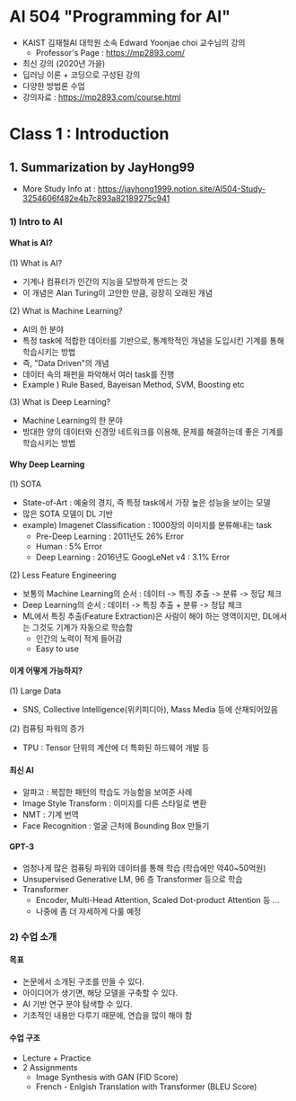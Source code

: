 # AI 504 "Programming for AI"
- KAIST 김재철AI 대학원 소속 Edward Yoonjae choi 교수님의 강의
    - Professor's Page : https://mp2893.com/
- 최신 강의 (2020년 가을)
- 딥러닝 이론 + 코딩으로 구성된 강의
- 다양한 방법론 수업
- 강의자료 : https://mp2893.com/course.html

# Class 1 : Introduction

## 1. Summarization by JayHong99
- More Study Info at : https://jayhong1999.notion.site/AI504-Study-3254606f482e4b7c893a82189275c941

### 1) Intro to AI
#### What is AI?
(1) What is AI?
- 기계나 컴퓨터가 인간의 지능을 모방하게 만드는 것
- 이 개념은 Alan Turing이 고안한 만큼, 굉장히 오래된 개념

(2) What is Machine Learning?
- AI의 한 분야
- 특정 task에 적합한 데이터를 기반으로, 통계학적인 개념을 도입시킨 기계를 통해 학습시키는 방법
- 즉, "Data Driven"의 개념
- 데이터 속의 패펀을 파악해서 여러 task를 진행
- Example ) Rule Based, Bayeisan Method, SVM, Boosting etc

(3) What is Deep Learning?
- Machine Learning의 한 분야
- 방대한 양의 데이터와 신경망 네트워크를 이용해, 문제를 해결하는데 좋은 기계를 학습시키는 방법

#### Why Deep Learning
(1) SOTA
- State-of-Art : 예술의 경지, 즉 특정 task에서 가장 높은 성능을 보이는 모델
- 많은 SOTA 모델이 DL 기반
- example) Imagenet Classification : 1000장의 이미지를 분류해내는 task
    - Pre-Deep Learning : 2011년도 26% Error
    - Human : 5% Error
    - Deep Learning : 2016년도 GoogLeNet v4 : 3.1% Error

(2) Less Feature Engineering
- 보통의 Machine Learning의 순서 : 데이터 -> 특징 추출 -> 분류 -> 정답 체크
- Deep Learning의 순서 : 데이터 -> 특징 추출 + 분류 -> 정답 체크
- ML에서 특징 추출(Feature Extraction)은 사람이 해야 하는 영역이지만, DL에서는 그것도 기계가 자동으로 학습함
    - 인간의 노력이 적게 들어감
    - Easy to use

#### 이게 어떻게 가능하지?
(1) Large Data
- SNS, Collective Intelligence(위키피디아), Mass Media 등에 산재되어있음

(2) 컴퓨팅 파워의 증가
- TPU : Tensor 단위의 계산에 더 특화된 하드웨어 개발 등

#### 최신 AI
- 알파고 : 복잡한 패턴의 학습도 가능함을 보여준 사례
- Image Style Transform : 이미지를 다른 스타일로 변환
- NMT : 기계 번역
- Face Recognition : 얼굴 근처에 Bounding Box 만들기

#### GPT-3
- 엄청나게 많은 컴퓨팅 파워와 데이터를 통해 학습 (학습에만 약40~50억원)
- Unsupervised Generative LM, 96 층 Transformer 등으로 학습
- Transformer
    - Encoder, Multi-Head Attention, Scaled Dot-product Attention 등 ...
    - 나중에 좀 더 자세하게 다룰 예정

### 2) 수업 소개
#### 목표
- 논문에서 소개된 구조를 만들 수 있다.
- 아이디어가 생기면, 해당 모델을 구축할 수 있다.
- AI 기반 연구 분야 탐색할 수 있다.
- 기초적인 내용만 다루기 때문에, 연습을 많이 해야 함

#### 수업 구조
- Lecture + Practice
- 2 Assignments
    - Image  Synthesis with GAN (FID Score) 
    - French - Enlgish Translation with Transformer (BLEU Score)
